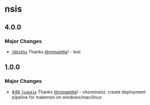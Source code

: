 # nsis

## 4.0.0

### Major Changes

- [`580105e`](https://github.com/mmaietta/electron-builder-binaries/commit/580105eb0cd6fdcc5b4b4bdae1f8afada0486cb9) Thanks [@mmaietta](https://github.com/mmaietta)! - test

## 1.0.0

### Major Changes

- [#46](https://github.com/mmaietta/electron-builder-binaries/pull/46) [`feab41e`](https://github.com/mmaietta/electron-builder-binaries/commit/feab41ec1a226a86afaa304a2f2c68dfd2799d35) Thanks [@mmaietta](https://github.com/mmaietta)! - chore(nsis): create deployment pipeline for makensis on windows/mac/linux
